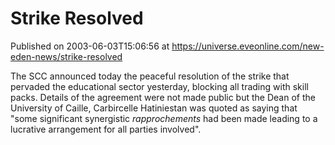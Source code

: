 # Strike Resolved
Published on 2003-06-03T15:06:56 at https://universe.eveonline.com/new-eden-news/strike-resolved

The SCC announced today the peaceful resolution of the strike that pervaded the educational sector yesterday, blocking all trading with skill packs. Details of the agreement were not made public but the Dean of the University of Caille, Carbircelle Hatiniestan was quoted as saying that "some significant synergistic _rapprochements_ had been made leading to a lucrative arrangement for all parties involved".
